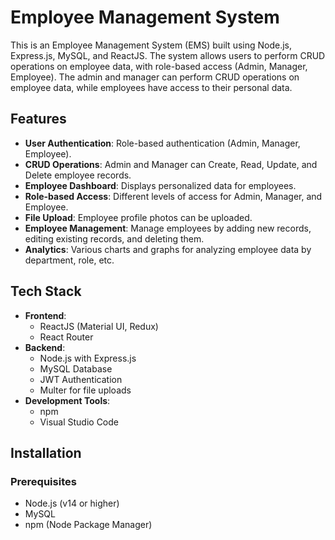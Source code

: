 # Employee Management System

This is an Employee Management System (EMS) built using Node.js, Express.js, MySQL, and ReactJS. The system allows users to perform CRUD operations on employee data, with role-based access (Admin, Manager, Employee). The admin and manager can perform CRUD operations on employee data, while employees have access to their personal data.

## Features

- **User Authentication**: Role-based authentication (Admin, Manager, Employee).
- **CRUD Operations**: Admin and Manager can Create, Read, Update, and Delete employee records.
- **Employee Dashboard**: Displays personalized data for employees.
- **Role-based Access**: Different levels of access for Admin, Manager, and Employee.
- **File Upload**: Employee profile photos can be uploaded.
- **Employee Management**: Manage employees by adding new records, editing existing records, and deleting them.
- **Analytics**: Various charts and graphs for analyzing employee data by department, role, etc.

## Tech Stack

- **Frontend**:
  - ReactJS (Material UI, Redux)
  - React Router
- **Backend**:
  - Node.js with Express.js
  - MySQL Database
  - JWT Authentication
  - Multer for file uploads
- **Development Tools**:
  - npm
  - Visual Studio Code

## Installation

### Prerequisites

- Node.js (v14 or higher)
- MySQL
- npm (Node Package Manager)


